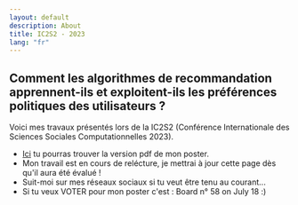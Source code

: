 ```yaml
---
layout: default
description: About
title: IC2S2 - 2023
lang: "fr"
---
```


## Comment les algorithmes de recommandation apprennent-ils et exploitent-ils les préférences politiques des utilisateurs ?

<div style="text-align: justify">

<p> Voici mes travaux présentés lors de la IC2S2 (Conférence Internationale des Sciences Sociales Computationnelles 2023). </p>

</div>

* <a href = "Poster IC2S2 copenhagen - Tim Faverjon.pdf">Ici</a> tu pourras trouver la version pdf de mon poster.
* Mon travail est en cours de relécture, je mettrai à jour cette page dès qu'il aura été évalué !
* Suit-moi sur mes réseaux sociaux si tu veut être tenu au courant...
* Si tu veux VOTER pour mon poster c'est : Board n° 58 on July 18 :)